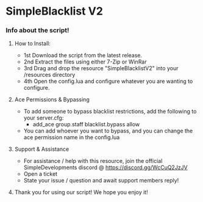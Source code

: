 # SimpleBlacklist V2

### Info about the script! 

1. How to Install:

    - 1st Download the script from the latest release.
    - 2nd Extract the files using either 7-Zip or WinRar
    - 3rd Drag and drop the resource "SimpleBlacklistV2" into your /resources directory
    - 4th Open the config.lua and configure whatever you are wanting to configure.

2. Ace Permissions & Bypassing

    - To add someone to bypass blacklist restrictions, add the following to your server.cfg:
        - add_ace group.staff blacklist.bypass allow 
    - You can add whoever you want to bypass, and you can change the ace permission name in the config.lua

3. Support & Assistance

    - For assistance / help with this resource, join the official SimpleDevelopments discord @ https://discord.gg/WcCuQ2JzJV
    - Open a ticket 
    - State your issue / question and await support members reply!

4. Thank you for using our script! We hope you enjoy it!